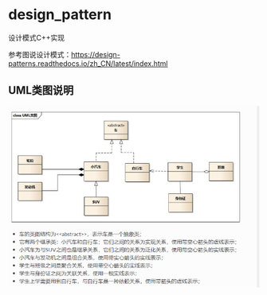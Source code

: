 # design_pattern
设计模式C++实现

参考图说设计模式：https://design-patterns.readthedocs.io/zh_CN/latest/index.html

## UML类图说明
![UML类图说明](UML%E7%B1%BB%E5%9B%BE%E8%AF%B4%E6%98%8E.png)